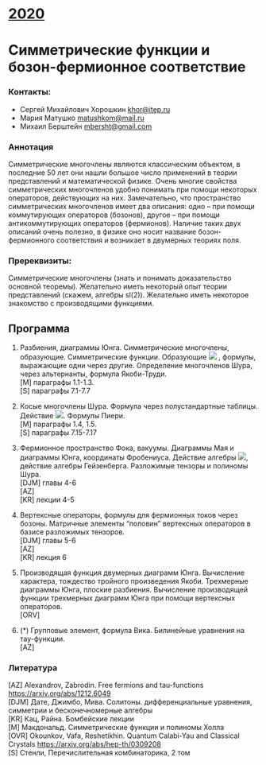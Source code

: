 # [__2020__](./README.md)

# Симметрические функции и бозон-фермионное соответствие

### Контакты:
* Сергей Михайлович Хорошкин <khor@itep.ru>
* Мария Матушко <matushkom@mail.ru>
* Михаил Берштейн <mbersht@gmail.com>

### Аннотация
Симметрические многочлены являются классическим объектом, в последние 50 лет они нашли большое число применений в теории представлений и математической физике. Очень многие свойства симметрических многочленов удобно понимать при помощи некоторых операторов, действующих на них. Замечательно, что пространство симметрических многочленов имеет два описания: одно – при помощи коммутирующих операторов (бозонов), другое – при помощи антикоммутирующих операторов (фермионов). Наличие таких двух описаний очень полезно, в физике оно носит название бозон-фермионного соответствия и возникает в двумерных теориях поля.

### Пререквизиты: 
Симметрические многочлены (знать и понимать доказательство основной теоремы). Желательно иметь некоторый опыт теории представлений (скажем, алгебры sl(2)). Желательно иметь некоторое знакомство с производящими функциями.
## Программа

1.  Разбиения, диаграммы Юнга. Симметрические многочлены, образующие. Симметрические функции. Образующие <img src="https://render.githubusercontent.com/render/math?math=e_n, h_n, p_n"> , формулы, выражающие одни через другие. Определение многочленов Шура, через альтернанты, формула Якоби-Труди.  
[M] параграфы 1.1-1.3.  
[S] параграфы 7.1-7.7 

2.  Косые многочлены Шура. Формула через полустандартные таблицы. Действие <img src="https://render.githubusercontent.com/render/math?math=p_k">. Формулы Пиери.  
[M] параграфы 1.4, 1.5.  
[S] параграфы 7.15-7.17

3.  Фермионное пространство Фока, вакуумы. Диаграммы Мая и диаграммы Юнга, координаты Фробениуса. Действие алгебры <img src="https://render.githubusercontent.com/render/math?math=\mathfrak{gl}_\infty">, действие алгебры Гейзенберга. Разложимые тензоры и полиномы Шура.  
[DJM] главы 4-6  
[AZ]  
[KR] лекции 4-5     

4.  Вертексные операторы, формулы для фермионных токов через бозоны. Матричные элементы “половин” вертексных операторов в базисе разложимых тензоров.  
[DJM] главы 5-6  
[AZ]  
[KR] лекция 6  

5.  Производящая функция двумерных диаграмм Юнга. Вычисление характера, тождество тройного произведения Якоби. Трехмерные диаграммы Юнга, плоские разбиения. Вычисление производящей функции трехмерных диаграмм Юнга при помощи вертексных операторов.  
[ORV]  

6.  (*) Групповые элемент, формула Вика. Билинейные уравнения на тау-функции.  
[AZ]

### Литература
[AZ] Alexandrov, Zabrodin. Free fermions and tau-functions <https://arxiv.org/abs/1212.6049>  
[DJM] Дате, Джимбо, Мива. Солитоны. дифференциальные уравнения, симметрии и бесконечномерные алгебры  
[KR] Кац, Райна. Бомбейские лекции  
[M] Макдональд. Симметрические функции и полиномы Холла  
[OVR] Okounkov, Vafa, Reshetikhin. Quantum Calabi-Yau and Classical Crystals <https://arxiv.org/abs/hep-th/0309208>  
[S] Стенли, Перечислительная комбинаторика, 2 том
